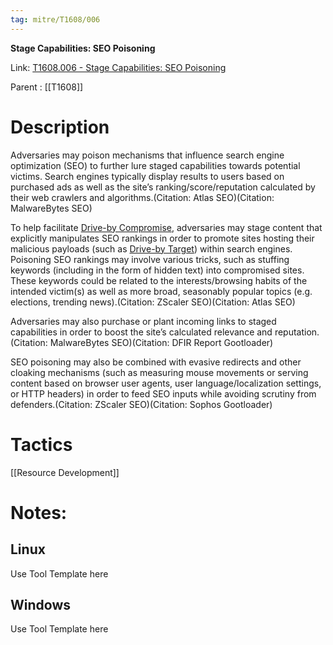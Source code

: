 ```yaml
---
tag: mitre/T1608/006
---
```


**Stage Capabilities: SEO Poisoning**

Link: [T1608.006 - Stage Capabilities: SEO Poisoning](https://attack.mitre.org/techniques/T1608/006)

Parent : [[T1608]]


# Description

Adversaries may poison mechanisms that influence search engine optimization (SEO) to further lure staged capabilities towards potential victims. Search engines typically display results to users based on purchased ads as well as the site’s ranking/score/reputation calculated by their web crawlers and algorithms.(Citation: Atlas SEO)(Citation: MalwareBytes SEO)

To help facilitate [Drive-by Compromise](https://attack.mitre.org/techniques/T1189), adversaries may stage content that explicitly manipulates SEO rankings in order to promote sites hosting their malicious payloads (such as [Drive-by Target](https://attack.mitre.org/techniques/T1608/004)) within search engines. Poisoning SEO rankings may involve various tricks, such as stuffing keywords (including in the form of hidden text) into compromised sites. These keywords could be related to the interests/browsing habits of the intended victim(s) as well as more broad, seasonably popular topics (e.g. elections, trending news).(Citation: ZScaler SEO)(Citation: Atlas SEO)

Adversaries may also purchase or plant incoming links to staged capabilities in order to boost the site’s calculated relevance and reputation.(Citation: MalwareBytes SEO)(Citation: DFIR Report Gootloader)

SEO poisoning may also be combined with evasive redirects and other cloaking mechanisms (such as measuring mouse movements or serving content based on browser user agents, user language/localization settings, or HTTP headers) in order to feed SEO inputs while avoiding scrutiny from defenders.(Citation: ZScaler SEO)(Citation: Sophos Gootloader)

# Tactics


[[Resource Development]]


# Notes:

## Linux

Use Tool Template here

## Windows

Use Tool Template here